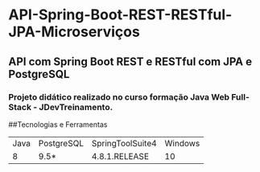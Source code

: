 <h1>API-Spring-Boot-REST-RESTful-JPA-Microserviços</h1>

## API com Spring Boot REST e RESTful com JPA e PostgreSQL
### Projeto didático realizado no curso formação Java Web Full-Stack - JDevTreinamento. 


##Tecnologias e Ferramentas
<table>
  <tr> 
    <td>Java</td>
    <td>PostgreSQL</td>
    <td>SpringToolSuite4</td>
    <td>Windows</td>
  </tr>
  <tr> 
    <td>8</td>
    <td>9.5*</td>
    <td>4.8.1.RELEASE</td>
    <td>10</td>
  </tr>
</table>

